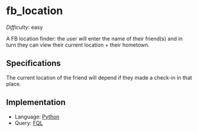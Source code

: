 fb_location
===========================

_Difficulty_: easy

A FB location finder: the user will enter the name of their friend(s) and in turn they can view their current
location + their hometown.

## Specifications ##

The current location of the friend will depend if they made a check-in in that place. 

## Implementation ##

* Language: [Python](http://python.org)
* Query: [FQL](http://en.wikipedia.org/wiki/Facebook_Query_Language)
